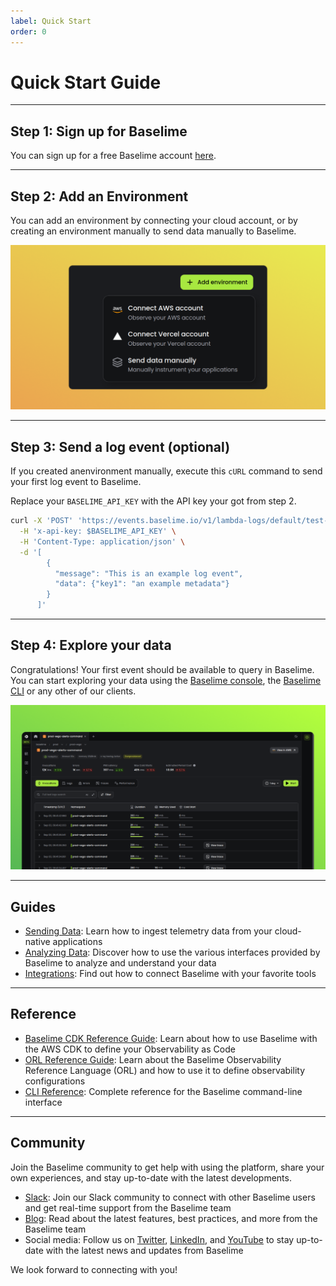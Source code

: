 ```yaml
---
label: Quick Start
order: 0
---
```


# Quick Start Guide

---

## Step 1: Sign up for Baselime

You can sign up for a free Baselime account [here](https://console.baselime.io).

---

## Step 2: Add an Environment

You can add an environment by connecting your cloud account, or by creating an environment manually to send data manually to Baselime.

![Add an Environment](./assets/images/illustrations/quickstart/connect.png)


---

## Step 3: Send a log event (optional)

If you created anenvironment manually, execute this `cURL` command to send your first log event to Baselime.

Replace your `BASELIME_API_KEY` with the API key your got from step 2.

```bash # :icon-terminal: terminal
curl -X 'POST' 'https://events.baselime.io/v1/lambda-logs/default/test-namespace' \
  -H 'x-api-key: $BASELIME_API_KEY' \
  -H 'Content-Type: application/json' \
  -d '[
        {
          "message": "This is an example log event",
          "data": {"key1": "an example metadata"}
        }
      ]'
```

---

## Step 4: Explore your data

Congratulations! Your first event should be available to query in Baselime. You can start exploring your data using the [Baselime console](https://console.baselime.io), the [Baselime CLI](./cli/install.md) or any other of our clients.

![View of an AWS Lambda function in Baselime](./assets/images/illustrations/quickstart/lambda.png)

---

## Guides

- [Sending Data](./sending-data/): Learn how to ingest telemetry data from your cloud-native applications
- [Analyzing Data](./analysing-data/overview.md): Discover how to use the various interfaces provided by Baselime to analyze and understand your data
- [Integrations](./): Find out how to connect Baselime with your favorite tools


---
## Reference

- [Baselime CDK Reference Guide](./oac/cdk/quick-start.md): Learn about how to use Baselime with the AWS CDK to define your Observability as Code
- [ORL Reference Guide](./oac/observability-reference-language/overview.md): Learn about the Baselime Observability Reference Language (ORL) and how to use it to define observability configurations
- [CLI Reference](./cli/install.md): Complete reference for the Baselime command-line interface

---
## Community

Join the Baselime community to get help with using the platform, share your own experiences, and stay up-to-date with the latest developments.

- [Slack](https://join.slack.com/t/baselimecommunity/shared_invite/zt-1eu7l0ag1-wxYXQV6Fr_aiB3ZPm3LhDQ): Join our Slack community to connect with other Baselime users and get real-time support from the Baselime team
- [Blog](https://baselime.io/blog): Read about the latest features, best practices, and more from the Baselime team
- Social media: Follow us on [Twitter](https://twitter.com/baselimeHQ), [LinkedIn](https://www.linkedin.com/company/baselime), and [YouTube](https://youtube.com/@baselimedev) to stay up-to-date with the latest news and updates from Baselime

We look forward to connecting with you!